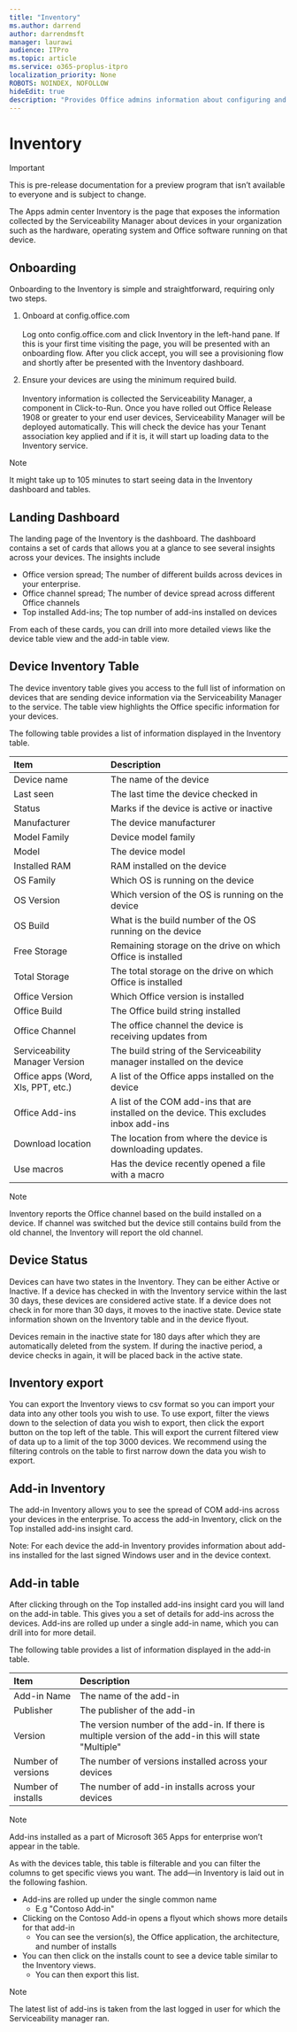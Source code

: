 ```yaml
---
title: "Inventory"
ms.author: darrend
author: darrendmsft
manager: laurawi
audience: ITPro
ms.topic: article
ms.service: o365-proplus-itpro
localization_priority: None
ROBOTS: NOINDEX, NOFOLLOW
hideEdit: true
description: "Provides Office admins information about configuring and using Inventory in config.office.com to view the devices they manage"
---
```


# Inventory

> [!IMPORTANT]
> This is pre-release documentation for a preview program that isn’t available to everyone and is subject to change.

The Apps admin center Inventory is the page that exposes the information collected by the Serviceability Manager about devices in your organization such as the hardware, operating system and Office software running on that device.

## Onboarding

Onboarding to the Inventory is simple and straightforward, requiring only two steps.

1. Onboard at config.office.com<br/><br/>Log onto config.office.com and click Inventory in the left-hand pane. If this is your first time visiting the page, you will be presented with an onboarding flow. After you click accept, you will see a provisioning flow and shortly after be presented with the Inventory dashboard.

2. Ensure your devices are using the minimum required build.<br/><br/>Inventory information is collected the Serviceability Manager, a component in Click-to-Run. Once you have rolled out Office Release 1908 or greater to your end user devices, Serviceability Manager will be deployed automatically. This will check the device has your Tenant association key applied and if it is, it will start up loading data to the Inventory service.
  
> [!NOTE]
> It might take up to 105 minutes to start seeing data in the Inventory dashboard and tables.

## Landing Dashboard

The landing page of the Inventory is the dashboard. The dashboard contains a set of cards that allows you at a glance to see several insights across your devices.
The insights include

- Office version spread; The number of different builds across devices in your enterprise.
- Office channel spread; The number of device spread across different Office channels
- Top installed Add-ins; The top number of add-ins installed on devices

From each of these cards, you can drill into more detailed views like the device table view and the add-in table view.

## Device Inventory Table

The device inventory table gives you access to the full list of information on devices that are sending device information via the Serviceability Manager to the <MOCA> service.
The table view highlights the Office specific information for your devices.

The following table provides a list of information displayed in the Inventory table.

|**Item**|**Description**|
|:-----|:-----|
| Device name | The name of the device |
| Last seen | The last time the device checked in |
| Status | Marks if the device is active or inactive |
| Manufacturer | The device manufacturer |
| Model Family | Device model family |
| Model | The device model  |
| Installed RAM | RAM installed on the device |
| OS Family | Which OS is running on the device |
| OS Version| Which version of the OS is running on the device |
| OS Build| What is the build number of the OS running on the device |
| Free Storage| Remaining storage on the drive on which Office is installed |
| Total Storage| The total storage on the drive on which Office is installed |
| Office Version| Which Office version is installed |
| Office Build| The Office build string installed |
| Office Channel| The office channel the device is receiving updates from |
| Serviceability Manager Version| The build string of the Serviceability manager installed on the device |
| Office apps (Word, Xls, PPT, etc.)| A list of the Office apps installed on the device |
| Office Add-ins | A list of the COM add-ins that are installed on the device. This excludes inbox add-ins |
| Download location | The location from where the device is downloading updates. |
| Use macros | Has the device recently opened a file with a macro |

> [!NOTE]
> Inventory reports the Office channel based on the build installed on a device. If channel was switched but the device still contains build from the old channel, the Inventory will report the old channel.

## Device Status

Devices can have two states in the Inventory. They can be either Active or Inactive. If a device has checked in with the Inventory service within the last 30 days, these devices are considered active state. If a device does not check in for more than 30 days, it moves to the inactive state. Device state information shown on the Inventory table and in the device flyout.

Devices remain in the inactive state for 180 days after which they are automatically deleted from the system. If during the inactive period, a device checks in again, it will be placed back in the active state.

## Inventory export

You can export the Inventory views to csv format so you can import your data into any other tools you wish to use. To use export, filter the views down to the selection of data you wish to export, then click the export button on the top left of the table. This will export the current filtered view of data up to a limit of the top 3000 devices. We recommend using the filtering controls on the table to first narrow down the data you wish to export.

## Add-in Inventory

The add-in Inventory allows you to see the spread of COM add-ins across your devices in the enterprise. To access the add-in Inventory, click on the Top installed add-ins insight card.

Note: For each device the add-in Inventory provides information about add-ins installed for the last signed Windows user and in the device context.

## Add-in table

After clicking through on the Top installed add-ins insight card you will land on the add-in table. This gives you a set of details for add-ins across the devices. Add-ins are rolled up under a single add-in name, which you can drill into for more detail.

The following table provides a list of information displayed in the add-in table.

|**Item**|**Description**|
|:-----|:-----|
| Add-in Name | The name of the add-in |
| Publisher | The publisher of the add-in |
| Version | The version number of the add-in. If there is multiple version of the add-in this will state "Multiple" |
| Number of versions | The number of versions installed across your devices |
| Number of installs | The number of add-in installs across your devices |

> [!NOTE]
> Add-ins installed as a part of Microsoft 365 Apps for enterprise won’t appear in the table.

As with the devices table, this table is filterable and you can filter the columns to get specific views you want.
The add—in Inventory is laid out in the following fashion.

- Add-ins are rolled up under the single common name
  - E.g "Contoso Add-in"
- Clicking on the Contoso Add-in opens a flyout which shows more details for that add-in
  - You can see the version(s), the Office application, the architecture, and number of installs
- You can then click on the installs count to see a device table similar to the Inventory views.
  - You can then export this list.  

> [!NOTE]
> The latest list of add-ins is taken from the last logged in user for which the Serviceability manager ran.  
